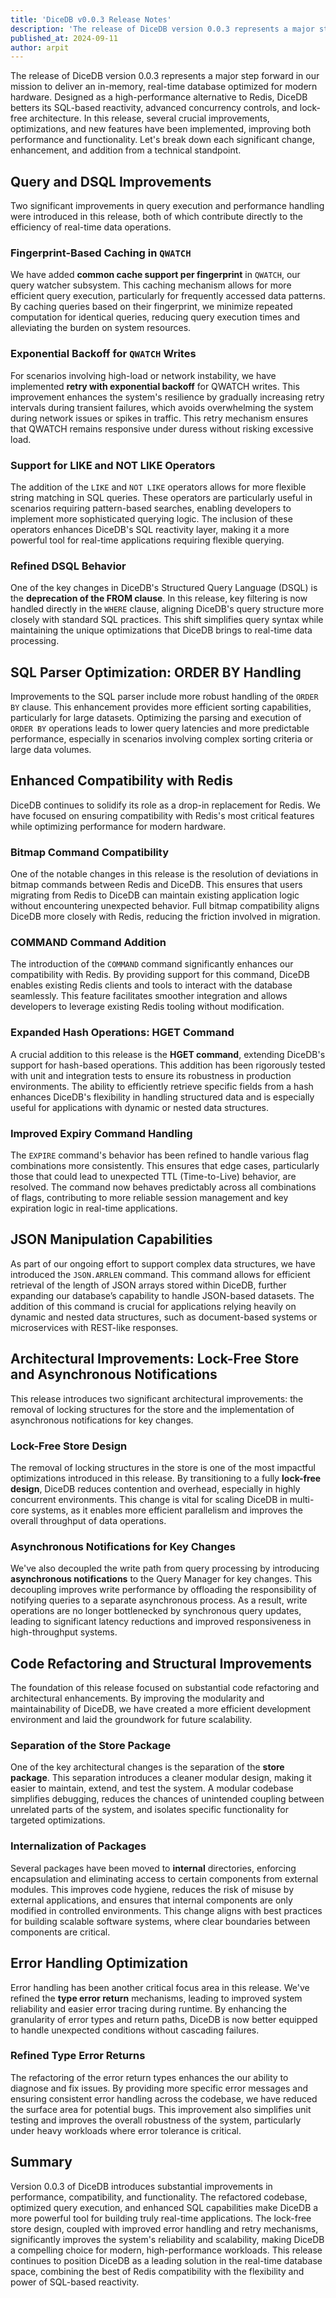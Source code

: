 ```yaml
---
title: 'DiceDB v0.0.3 Release Notes'
description: 'The release of DiceDB version 0.0.3 represents a major step forward in our mission to deliver an in-memory, real-time database optimized for modern hardware. Designed as a high-performance alternative to Redis, DiceDB introduces SQL-based reactivity, advanced concurrency controls, and lock-free architecture. In this release, several crucial improvements, optimizations, and new features have been implemented, improving both performance and functionality. In this detailed overview, we will break down each significant change, enhancement, and addition from a technical standpoint.'
published_at: 2024-09-11
author: arpit
---
```


The release of DiceDB version 0.0.3 represents a major step forward in our mission to deliver an in-memory, real-time database optimized for modern hardware. Designed as a high-performance alternative to Redis, DiceDB betters its SQL-based reactivity, advanced concurrency controls, and lock-free architecture. In this release, several crucial improvements, optimizations, and new features have been implemented, improving both performance and functionality. Let's break down each significant change, enhancement, and addition from a technical standpoint.

## Query and DSQL Improvements

Two significant improvements in query execution and performance handling were introduced in this release, both of which contribute directly to the efficiency of real-time data operations.

### Fingerprint-Based Caching in `QWATCH`

We have added **common cache support per fingerprint** in `QWATCH`, our query watcher subsystem. This caching mechanism allows for more efficient query execution, particularly for frequently accessed data patterns. By caching queries based on their fingerprint, we minimize repeated computation for identical queries, reducing query execution times and alleviating the burden on system resources.

### Exponential Backoff for `QWATCH` Writes

For scenarios involving high-load or network instability, we have implemented **retry with exponential backoff** for QWATCH writes. This improvement enhances the system's resilience by gradually increasing retry intervals during transient failures, which avoids overwhelming the system during network issues or spikes in traffic. This retry mechanism ensures that QWATCH remains responsive under duress without risking excessive load.

### Support for LIKE and NOT LIKE Operators

The addition of the `LIKE` and `NOT LIKE` operators allows for more flexible string matching in SQL queries. These operators are particularly useful in scenarios requiring pattern-based searches, enabling developers to implement more sophisticated querying logic. The inclusion of these operators enhances DiceDB's SQL reactivity layer, making it a more powerful tool for real-time applications requiring flexible querying.

### Refined DSQL Behavior

One of the key changes in DiceDB's Structured Query Language (DSQL) is the **deprecation of the FROM clause**. In this release, key filtering is now handled directly in the `WHERE` clause, aligning DiceDB's query structure more closely with standard SQL practices. This shift simplifies query syntax while maintaining the unique optimizations that DiceDB brings to real-time data processing.

## SQL Parser Optimization: ORDER BY Handling

Improvements to the SQL parser include more robust handling of the `ORDER BY` clause. This enhancement provides more efficient sorting capabilities, particularly for large datasets. Optimizing the parsing and execution of `ORDER BY` operations leads to lower query latencies and more predictable performance, especially in scenarios involving complex sorting criteria or large data volumes.

## Enhanced Compatibility with Redis

DiceDB continues to solidify its role as a drop-in replacement for Redis. We have focused on ensuring compatibility with Redis's most critical features while optimizing performance for modern hardware.

### Bitmap Command Compatibility

One of the notable changes in this release is the resolution of deviations in bitmap commands between Redis and DiceDB. This ensures that users migrating from Redis to DiceDB can maintain existing application logic without encountering unexpected behavior. Full bitmap compatibility aligns DiceDB more closely with Redis, reducing the friction involved in migration.

### COMMAND Command Addition

The introduction of the `COMMAND` command significantly enhances our compatibility with Redis. By providing support for this command, DiceDB enables existing Redis clients and tools to interact with the database seamlessly. This feature facilitates smoother integration and allows developers to leverage existing Redis tooling without modification.

### Expanded Hash Operations: HGET Command

A crucial addition to this release is the **HGET command**, extending DiceDB's support for hash-based operations. This addition has been rigorously tested with unit and integration tests to ensure its robustness in production environments. The ability to efficiently retrieve specific fields from a hash enhances DiceDB's flexibility in handling structured data and is especially useful for applications with dynamic or nested data structures.

### Improved Expiry Command Handling

The `EXPIRE` command's behavior has been refined to handle various flag combinations more consistently. This ensures that edge cases, particularly those that could lead to unexpected TTL (Time-to-Live) behavior, are resolved. The command now behaves predictably across all combinations of flags, contributing to more reliable session management and key expiration logic in real-time applications.

## JSON Manipulation Capabilities

As part of our ongoing effort to support complex data structures, we have introduced the `JSON.ARRLEN` command. This command allows for efficient retrieval of the length of JSON arrays stored within DiceDB, further expanding our database’s capability to handle JSON-based datasets. The addition of this command is crucial for applications relying heavily on dynamic and nested data structures, such as document-based systems or microservices with REST-like responses.

## Architectural Improvements: Lock-Free Store and Asynchronous Notifications

This release introduces two significant architectural improvements: the removal of locking structures for the store and the implementation of asynchronous notifications for key changes.

### Lock-Free Store Design

The removal of locking structures in the store is one of the most impactful optimizations introduced in this release. By transitioning to a fully **lock-free design**, DiceDB reduces contention and overhead, especially in highly concurrent environments. This change is vital for scaling DiceDB in multi-core systems, as it enables more efficient parallelism and improves the overall throughput of data operations.

### Asynchronous Notifications for Key Changes

We've also decoupled the write path from query processing by introducing **asynchronous notifications** to the Query Manager for key changes. This decoupling improves write performance by offloading the responsibility of notifying queries to a separate asynchronous process. As a result, write operations are no longer bottlenecked by synchronous query updates, leading to significant latency reductions and improved responsiveness in high-throughput systems.

## Code Refactoring and Structural Improvements

The foundation of this release focused on substantial code refactoring and architectural enhancements. By improving the modularity and maintainability of DiceDB, we have created a more efficient development environment and laid the groundwork for future scalability.

### Separation of the Store Package

One of the key architectural changes is the separation of the **store package**. This separation introduces a cleaner modular design, making it easier to maintain, extend, and test the system. A modular codebase simplifies debugging, reduces the chances of unintended coupling between unrelated parts of the system, and isolates specific functionality for targeted optimizations.

### Internalization of Packages

Several packages have been moved to **internal** directories, enforcing encapsulation and eliminating access to certain components from external modules. This improves code hygiene, reduces the risk of misuse by external applications, and ensures that internal components are only modified in controlled environments. This change aligns with best practices for building scalable software systems, where clear boundaries between components are critical.

## Error Handling Optimization

Error handling has been another critical focus area in this release. We've refined the **type error return** mechanisms, leading to improved system reliability and easier error tracing during runtime. By enhancing the granularity of error types and return paths, DiceDB is now better equipped to handle unexpected conditions without cascading failures.

### Refined Type Error Returns

The refactoring of the error return types enhances the our ability to diagnose and fix issues. By providing more specific error messages and ensuring consistent error handling across the codebase, we have reduced the surface area for potential bugs. This improvement also simplifies unit testing and improves the overall robustness of the system, particularly under heavy workloads where error tolerance is critical.

## Summary

Version 0.0.3 of DiceDB introduces substantial improvements in performance, compatibility, and functionality. The refactored codebase, optimized query execution, and enhanced SQL capabilities make DiceDB a more powerful tool for building truly real-time applications. The lock-free store design, coupled with improved error handling and retry mechanisms, significantly improves the system's reliability and scalability, making DiceDB a compelling choice for modern, high-performance workloads. This release continues to position DiceDB as a leading solution in the real-time database space, combining the best of Redis compatibility with the flexibility and power of SQL-based reactivity.
